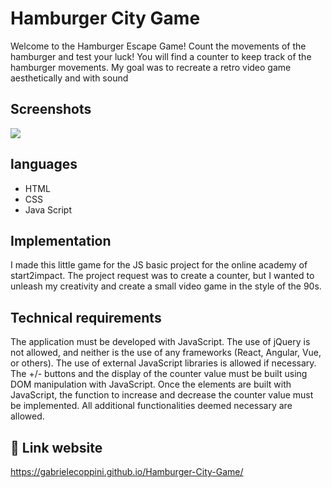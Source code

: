 
# Hamburger City Game
Welcome to the Hamburger Escape Game! 
Count the movements of the hamburger and test your luck! You will find a counter to keep track of the hamburger movements. My goal was to recreate a retro video game aesthetically and with sound

## Screenshots

![](https://gabrielecoppini.github.io/Hamburger-City-Game//src/img/background-city-transformed.jpeg)


## languages

 - HTML
 - CSS
 - Java Script



##  Implementation

I made this little game for the JS basic project for the online academy of start2impact. The project request was to create a counter, but I wanted to unleash my creativity and create a small video game in the style of the 90s.




## Technical requirements

The application must be developed with JavaScript. The use of jQuery is not allowed, and neither is the use of any frameworks (React, Angular, Vue, or others). The use of external JavaScript libraries is allowed if necessary. The +/- buttons and the display of the counter value must be built using DOM manipulation with JavaScript. Once the elements are built with JavaScript, the function to increase and decrease the counter value must be implemented. All additional functionalities deemed necessary are allowed.


## 🔗 Link website 
https://gabrielecoppini.github.io/Hamburger-City-Game/


